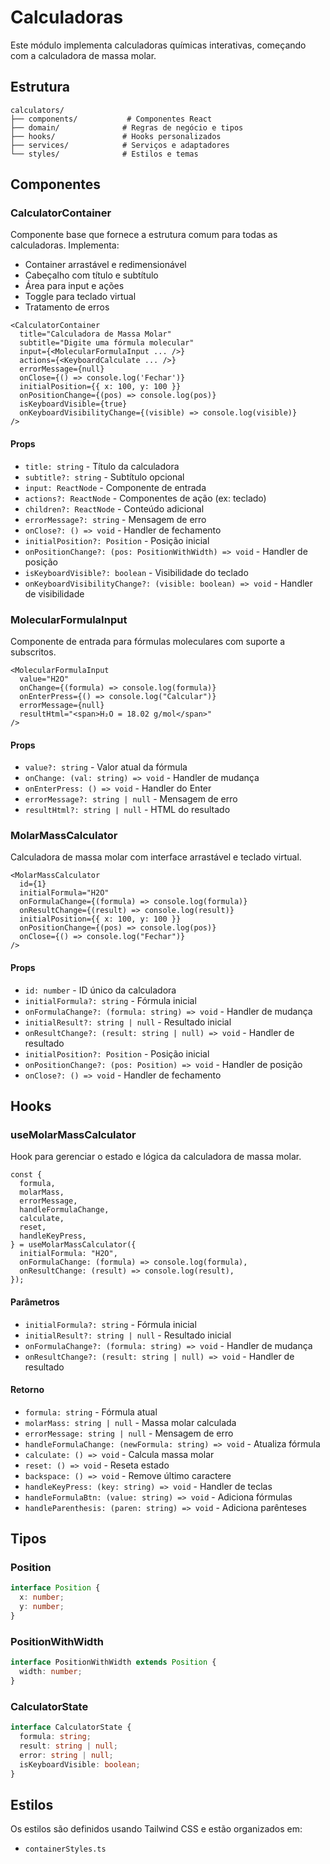 # Calculadoras

Este módulo implementa calculadoras químicas interativas, começando com a calculadora de massa molar.

## Estrutura

```
calculators/
├── components/           # Componentes React
├── domain/              # Regras de negócio e tipos
├── hooks/               # Hooks personalizados
├── services/            # Serviços e adaptadores
└── styles/              # Estilos e temas
```

## Componentes

### CalculatorContainer

Componente base que fornece a estrutura comum para todas as calculadoras. Implementa:

- Container arrastável e redimensionável
- Cabeçalho com título e subtítulo
- Área para input e ações
- Toggle para teclado virtual
- Tratamento de erros

```tsx
<CalculatorContainer
  title="Calculadora de Massa Molar"
  subtitle="Digite uma fórmula molecular"
  input={<MolecularFormulaInput ... />}
  actions={<KeyboardCalculate ... />}
  errorMessage={null}
  onClose={() => console.log('Fechar')}
  initialPosition={{ x: 100, y: 100 }}
  onPositionChange={(pos) => console.log(pos)}
  isKeyboardVisible={true}
  onKeyboardVisibilityChange={(visible) => console.log(visible)}
/>
```

#### Props

- `title: string` - Título da calculadora
- `subtitle?: string` - Subtítulo opcional
- `input: ReactNode` - Componente de entrada
- `actions?: ReactNode` - Componentes de ação (ex: teclado)
- `children?: ReactNode` - Conteúdo adicional
- `errorMessage?: string` - Mensagem de erro
- `onClose?: () => void` - Handler de fechamento
- `initialPosition?: Position` - Posição inicial
- `onPositionChange?: (pos: PositionWithWidth) => void` - Handler de posição
- `isKeyboardVisible?: boolean` - Visibilidade do teclado
- `onKeyboardVisibilityChange?: (visible: boolean) => void` - Handler de visibilidade

### MolecularFormulaInput

Componente de entrada para fórmulas moleculares com suporte a subscritos.

```tsx
<MolecularFormulaInput
  value="H2O"
  onChange={(formula) => console.log(formula)}
  onEnterPress={() => console.log("Calcular")}
  errorMessage={null}
  resultHtml="<span>H₂O = 18.02 g/mol</span>"
/>
```

#### Props

- `value?: string` - Valor atual da fórmula
- `onChange: (val: string) => void` - Handler de mudança
- `onEnterPress: () => void` - Handler do Enter
- `errorMessage?: string | null` - Mensagem de erro
- `resultHtml?: string | null` - HTML do resultado

### MolarMassCalculator

Calculadora de massa molar com interface arrastável e teclado virtual.

```tsx
<MolarMassCalculator
  id={1}
  initialFormula="H2O"
  onFormulaChange={(formula) => console.log(formula)}
  onResultChange={(result) => console.log(result)}
  initialPosition={{ x: 100, y: 100 }}
  onPositionChange={(pos) => console.log(pos)}
  onClose={() => console.log("Fechar")}
/>
```

#### Props

- `id: number` - ID único da calculadora
- `initialFormula?: string` - Fórmula inicial
- `onFormulaChange?: (formula: string) => void` - Handler de mudança
- `initialResult?: string | null` - Resultado inicial
- `onResultChange?: (result: string | null) => void` - Handler de resultado
- `initialPosition?: Position` - Posição inicial
- `onPositionChange?: (pos: Position) => void` - Handler de posição
- `onClose?: () => void` - Handler de fechamento

## Hooks

### useMolarMassCalculator

Hook para gerenciar o estado e lógica da calculadora de massa molar.

```tsx
const {
  formula,
  molarMass,
  errorMessage,
  handleFormulaChange,
  calculate,
  reset,
  handleKeyPress,
} = useMolarMassCalculator({
  initialFormula: "H2O",
  onFormulaChange: (formula) => console.log(formula),
  onResultChange: (result) => console.log(result),
});
```

#### Parâmetros

- `initialFormula?: string` - Fórmula inicial
- `initialResult?: string | null` - Resultado inicial
- `onFormulaChange?: (formula: string) => void` - Handler de mudança
- `onResultChange?: (result: string | null) => void` - Handler de resultado

#### Retorno

- `formula: string` - Fórmula atual
- `molarMass: string | null` - Massa molar calculada
- `errorMessage: string | null` - Mensagem de erro
- `handleFormulaChange: (newFormula: string) => void` - Atualiza fórmula
- `calculate: () => void` - Calcula massa molar
- `reset: () => void` - Reseta estado
- `backspace: () => void` - Remove último caractere
- `handleKeyPress: (key: string) => void` - Handler de teclas
- `handleFormulaBtn: (value: string) => void` - Adiciona fórmulas
- `handleParenthesis: (paren: string) => void` - Adiciona parênteses

## Tipos

### Position

```ts
interface Position {
  x: number;
  y: number;
}
```

### PositionWithWidth

```ts
interface PositionWithWidth extends Position {
  width: number;
}
```

### CalculatorState

```ts
interface CalculatorState {
  formula: string;
  result: string | null;
  error: string | null;
  isKeyboardVisible: boolean;
}
```

## Estilos

Os estilos são definidos usando Tailwind CSS e estão organizados em:

- `containerStyles.ts`
